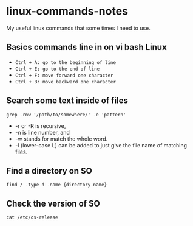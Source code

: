 # linux-commands-notes
My useful linux commands that some times I need to use.

## Basics commands line in on vi bash Linux

- `Ctrl + A: go to the beginning of line`
- `Ctrl + E: go to the end of line`
- `Ctrl + F: move forward one character`
- `Ctrl + B: move backward one character`

## Search some text inside of files

`grep -rnw '/path/to/somewhere/' -e 'pattern'`
- -r or -R is recursive,
- -n is line number, and
- -w stands for match the whole word.
- -l (lower-case L) can be added to just give the file name of matching files.

## Find a directory on SO
`find / -type d -name {directory-name}`

## Check the version of SO
`cat /etc/os-release`
